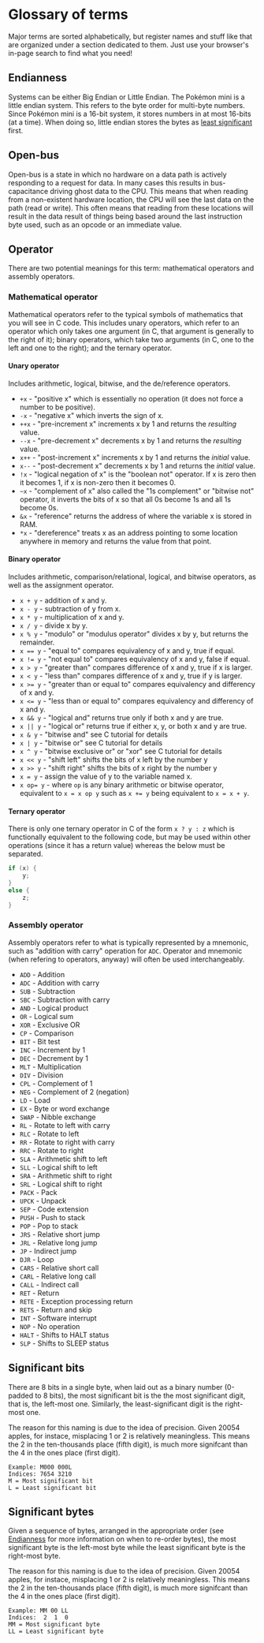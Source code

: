 # Glossary of terms

Major terms are sorted alphabetically, but register names and stuff like that are organized under a section dedicated to them. Just use your browser's in-page search to find what you need!

## Endianness

Systems can be either Big Endian or Little Endian. The Pokémon mini is a little endian system. This refers to the byte order for multi-byte numbers. Since Pokémon mini is a 16-bit system, it stores numbers in at most 16-bits (at a time). When doing so, little endian stores the bytes as [least significant](#significant-bytes) first.

## Open-bus

Open-bus is a state in which no hardware on a data path is actively responding to a request for data. In many cases this results in bus-capacitance driving ghost data to the CPU. This means that when reading from a non-existent hardware location, the CPU will see the last data on the path (read or write). This often means that reading from these locations will result in the data result of things being based around the last instruction byte used, such as an opcode or an immediate value.

## Operator

There are two potential meanings for this term: mathematical operators and assembly operators.

### Mathematical operator

Mathematical operators refer to the typical symbols of mathematics that you will see in C code. This includes unary operators, which refer to an operator which only takes one argument (in C, that argument is generally to the right of it); binary operators, which take two arguments (in C, one to the left and one to the right); and the ternary operator.

#### Unary operator

Includes arithmetic, logical, bitwise, and the de/reference operators.

* `+x` - "positive x" which is essentially no operation (it does not force a number to be positive).
* `-x` - "negative x" which inverts the sign of x.
* `++x` - "pre-increment x" increments x by 1 and returns the _resulting_ value.
* `--x` - "pre-decrement x" decrements x by 1 and returns the _resulting_ value.
* `x++` - "post-increment x" increments x by 1 and returns the _initial_ value.
* `x--` - "post-decrement x" decrements x by 1 and returns the _initial_ value.
* `!x` - "logical negation of x" is the "boolean not" operator. If x is zero then it becomes 1, if x is non-zero then it becomes 0.
* `~x` - "complement of x" also called the "1s complement" or "bitwise not" operator, it inverts the bits of x so that all 0s become 1s and all 1s become 0s.
* `&x` - "reference" returns the address of where the variable x is stored in RAM.
* `*x` - "dereference" treats x as an address pointing to some location anywhere in memory and returns the value from that point.

#### Binary operator

Includes arithmetic, comparison/relational, logical, and bitwise operators, as well as the assignment operator.

* `x + y` - addition of x and y.
* `x - y` - subtraction of y from x.
* `x * y` - multiplication of x and y.
* `x / y` - divide x by y.
* `x % y` - "modulo" or "modulus operator" divides x by y, but returns the remainder.
* `x == y` - "equal to" compares equivalency of x and y, true if equal.
* `x != y` - "not equal to" compares equivalency of x and y, false if equal.
* `x > y` - "greater than" compares difference of x and y, true if x is larger.
* `x < y` - "less than" compares difference of x and y, true if y is larger.
* `x >= y` - "greater than or equal to" compares equivalency and differency of x and y.
* `x <= y` - "less than or equal to" compares equivalency and differency of x and y.
* `x && y` - "logical and" returns true only if both x and y are true.
* `x || y` - "logical or" returns true if either x, y, or both x and y are true.
* `x & y` - "bitwise and" see C tutorial for details
* `x | y` - "bitwise or" see C tutorial for details
* `x ^ y` - "bitwise exclusive or" or "xor" see C tutorial for details
* `x << y` - "shift left" shifts the bits of x left by the number y
* `x >> y` - "shift right" shifts the bits of x right by the number y
* `x = y` - assign the value of y to the variable named x.
* `x op= y` - where `op` is any binary arithmetic or bitwise operator, equivalent to `x = x op y` such as `x += y` being equivalent to `x = x + y`.

#### Ternary operator

There is only one ternary operator in C of the form `x ? y : z` which is functionally equivalent to the following code, but may be used within other operations (since it has a return value) whereas the below must be separated.

```c
if (x) {
    y;
}
else {
    z;
}
```

### Assembly operator

Assembly operators refer to what is typically represented by a mnemonic, such as "addition with carry" operation for `ADC`. Operator and mnemonic (when refering to operators, anyway) will often be used interchangeably.

* `ADD` - Addition
* `ADC` - Addition with carry
* `SUB` - Subtraction
* `SBC` - Subtraction with carry
* `AND` - Logical product
* `OR` - Logical sum
* `XOR` - Exclusive OR
* `CP` - Comparison
* `BIT` - Bit test
* `INC` - Increment by 1
* `DEC` - Decrement by 1
* `MLT` - Multiplication
* `DIV` - Division
* `CPL` - Complement of 1
* `NEG` - Complement of 2 (negation)
* `LD` - Load
* `EX` - Byte or word exchange
* `SWAP` - Nibble exchange
* `RL` - Rotate to left with carry
* `RLC` - Rotate to left
* `RR` - Rotate to right with carry
* `RRC` - Rotate to right
* `SLA` - Arithmetic shift to left
* `SLL` - Logical shift to left
* `SRA` - Arithmetic shift to right
* `SRL` - Logical shift to right
* `PACK` - Pack
* `UPCK` - Unpack
* `SEP` - Code extension
* `PUSH` - Push to stack
* `POP` - Pop to stack
* `JRS` - Relative short jump
* `JRL` - Relative long jump
* `JP` - Indirect jump
* `DJR` - Loop
* `CARS` - Relative short call
* `CARL` - Relative long call
* `CALL` - Indirect call
* `RET` - Return
* `RETE` - Exception processing return
* `RETS` - Return and skip
* `INT` - Software interrupt
* `NOP` - No operation
* `HALT` - Shifts to HALT status
* `SLP` - Shifts to SLEEP status

## Significant bits

There are 8 bits in a single byte, when laid out as a binary number (0-padded to 8 bits), the most significant bit is the the most significant digit, that is, the left-most one. Similarly, the least-significant digit is the right-most one.

The reason for this naming is due to the idea of precision. Given 20054 apples, for instace, misplacing 1 or 2 is relatively meaningless. This means the 2 in the ten-thousands place (fifth digit), is much more signifcant than the 4 in the ones place (first digit).

```
Example: M000 000L
Indices: 7654 3210
M = Most significant bit
L = Least significant bit
```

## Significant bytes

Given a sequence of bytes, arranged in the appropriate order (see [Endianness](#endianness) for more information on when to re-order bytes), the most significant byte is the left-most byte while the least significant byte is the right-most byte.

The reason for this naming is due to the idea of precision. Given 20054 apples, for instace, misplacing 1 or 2 is relatively meaningless. This means the 2 in the ten-thousands place (fifth digit), is much more signifcant than the 4 in the ones place (first digit).

```
Example: MM 00 LL
Indices:  2  1  0
MM = Most significant byte
LL = Least significant byte
```
